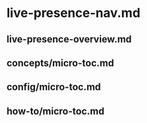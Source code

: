 # live-presence-nav.md

## live-presence-overview.md

## concepts/micro-toc.md

## config/micro-toc.md

## how-to/micro-toc.md
